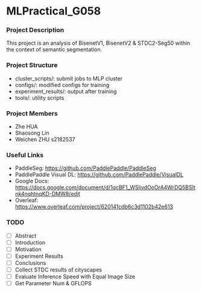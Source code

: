 # MLPractical_G058
### Project Description
This project is an analysis of BisenetV1, BisenetV2 & STDC2-Seg50 within the context of semantic segmentation.

### Project Structure
- cluster_scripts/: submit jobs to MLP cluster
- configs/: modified configs for training
- experiment_results/: output after training
- tools/: utility scripts

### Project Members
- Zhe HUA
- Shaosong Lin
- Weichen ZHU s2182537

### Useful Links
- PaddleSeg: https://github.com/PaddlePaddle/PaddleSeg
- PaddlePaddle Visual DL: https://github.com/PaddlePaddle/VisualDL
- Google Docs: https://docs.google.com/document/d/1qcBF1_WSlivdOoOrA4WrDQ5BSItnk4nqhtnqKD-DMW8/edit
- Overleaf: https://www.overleaf.com/project/620141cdb6c3d1102b42e613


### TODO
- [ ] Abstract
- [ ] Introduction
- [ ] Motivation  
- [ ] Experiment Results
- [ ] Conclusions
- [ ] Collect STDC results of cityscapes
- [ ] Evaluate Inference Speed with Equal Image Size
- [ ] Get Parameter Num & GFLOPS

